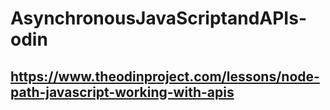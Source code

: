 # AsynchronousJavaScriptandAPIs-odin

## https://www.theodinproject.com/lessons/node-path-javascript-working-with-apis
